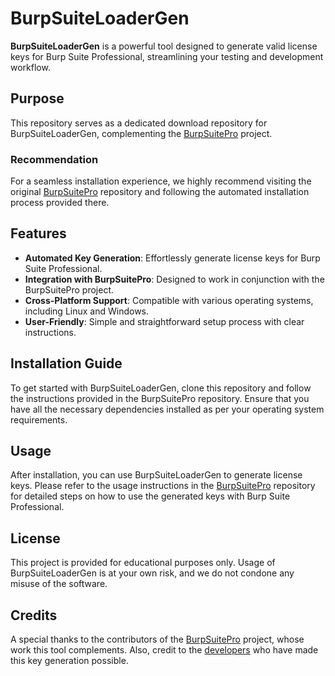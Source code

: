 # BurpSuiteLoaderGen

**BurpSuiteLoaderGen** is a powerful tool designed to generate valid license keys for Burp Suite Professional, streamlining your testing and development workflow.

## Purpose

This repository serves as a dedicated download repository for BurpSuiteLoaderGen, complementing the [BurpSuitePro](https://github.com/crisa97/BurpSuitePro) project. 

### Recommendation

For a seamless installation experience, we highly recommend visiting the original [BurpSuitePro](https://github.com/crisa97/BurpSuitePro) repository and following the automated installation process provided there.

## Features

- **Automated Key Generation**: Effortlessly generate license keys for Burp Suite Professional.
- **Integration with BurpSuitePro**: Designed to work in conjunction with the BurpSuitePro project.
- **Cross-Platform Support**: Compatible with various operating systems, including Linux and Windows.
- **User-Friendly**: Simple and straightforward setup process with clear instructions.

## Installation Guide

To get started with BurpSuiteLoaderGen, clone this repository and follow the instructions provided in the BurpSuitePro repository. Ensure that you have all the necessary dependencies installed as per your operating system requirements.

## Usage

After installation, you can use BurpSuiteLoaderGen to generate license keys. Please refer to the usage instructions in the [BurpSuitePro](https://github.com/crisa97/BurpSuitePro) repository for detailed steps on how to use the generated keys with Burp Suite Professional.

## License

This project is provided for educational purposes only. Usage of BurpSuiteLoaderGen is at your own risk, and we do not condone any misuse of the software.

## Credits

A special thanks to the contributors of the [BurpSuitePro](https://github.com/sdmrf/BurpSuitePro) project, whose work this tool complements. Also, credit to the [developers](https://github.com/h3110w0r1d-y/BurpLoaderKeygen) who have made this key generation possible.

